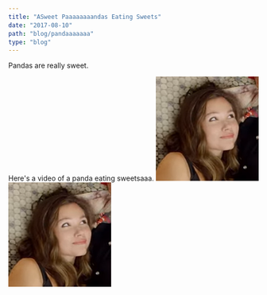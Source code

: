 ```yaml
---
title: "ASweet Paaaaaaaandas Eating Sweets"
date: "2017-08-10"
path: "blog/pandaaaaaaa"
type: "blog"
---
```


Pandas are really sweet.

Here's a video of a panda eating sweetsaaa.
![Nulla faucibus vestibulum eros in tempus. Vestibulum tempor imperdiet velit nec dapibus](/src/pages/blogs/sweet-pandas-eating/1.png)
<img src="./1.png"/>

